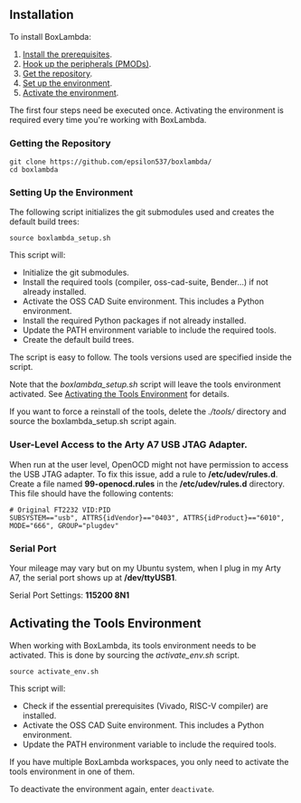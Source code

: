 ## Installation

To install BoxLambda:

1. [Install the prerequisites](prerequisites.md).
2. [Hook up the peripherals (PMODs)](pmods.md).
3. [Get the repository](#getting-the-repository).
4. [Set up the environment](#setting-up-the-environment).
5. [Activate the environment](#activating-the-tools-environment).

The first four steps need be executed once. Activating the environment is required every time you're working with BoxLambda.

### Getting the Repository

```
git clone https://github.com/epsilon537/boxlambda/
cd boxlambda
```

### Setting Up the Environment

The following script initializes the git submodules used and creates the default build trees:

```
source boxlambda_setup.sh
```

This script will:

- Initialize the git submodules.
- Install the required tools (compiler, oss-cad-suite, Bender...) if not already installed.
- Activate the OSS CAD Suite environment. This includes a Python environment.
- Install the required Python packages if not already installed.
- Update the PATH environment variable to include the required tools.
- Create the default build trees.

The script is easy to follow. The tools versions used are specified inside the script.

Note that the *boxlambda_setup.sh* script will leave the tools environment activated. See [Activating the Tools Environment](#activating-the-tools-environment) for details.

If you want to force a reinstall of the tools, delete the *./tools/* directory and source the boxlambda_setup.sh script again.

### User-Level Access to the Arty A7 USB JTAG Adapter.

When run at the user level, OpenOCD might not have permission to access the USB JTAG adapter. To fix this issue, add a rule to **/etc/udev/rules.d**.
Create a file named **99-openocd.rules** in the **/etc/udev/rules.d** directory. This file should have the following contents:

```
# Original FT2232 VID:PID
SUBSYSTEM=="usb", ATTRS{idVendor}=="0403", ATTRS{idProduct}=="6010", MODE="666", GROUP="plugdev"

```

### Serial Port
Your mileage may vary but on my Ubuntu system, when I plug in my Arty A7, the serial port shows up at **/dev/ttyUSB1**.

Serial Port Settings: **115200 8N1**

## Activating the Tools Environment

When working with BoxLambda, its tools environment needs to be activated. This is done by sourcing the *activate_env.sh* script.

```
source activate_env.sh
```

This script will:

- Check if the essential prerequisites (Vivado, RISC-V compiler) are installed.
- Activate the OSS CAD Suite environment. This includes a Python environment.
- Update the PATH environment variable to include the required tools.

If you have multiple BoxLambda workspaces, you only need to activate the tools environment in one of them.

To deactivate the environment again, enter `deactivate`.

